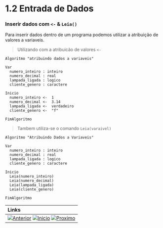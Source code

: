 # 1.2 Entrada de Dados

### Inserir dados com `<-` & `Leia()`

Para inserir dados dentro de um programa podemos utilizar a atribuição de valores a variaveis.

> Utilizando com a atribuicão de valores `<-`

~~~ alg
Algoritmo "atribuindo dados a variaveis"
  
Var
  numero_inteiro : inteiro
  numero_decimal : real
  lampada_ligada : logico
  cliente_genero : caractere

Inicio
  numero_inteiro <-  1 
  numero_decimal <-  3.14 
  lampada_ligada <-  verdadeiro 
  cliente_genero <-  "f" 

FimAlgoritmo
~~~

> Tambem utiliza-se o comando `Leia(varaivel)`

~~~ alg
Algoritmo "Atribuindo Dados a Variaveis"
  
Var
  numero_inteiro : inteiro
  numero_decimal : real
  lampada_ligada : logico
  cliente_genero : caractere

Inicio
  Leia(numero_inteiro)
  Leia(numero_decimal)
  Leia(lampada_ligada)
  Leia(cliente_genero)

FimAlgoritmo
~~~


|**Links** |   
|:--- |
|[![Anterior](https://img.shields.io/badge/Anterior-D70A53?style=for-the-badge)](1.1.md) [![Inicio](https://img.shields.io/badge/Inicio-000000?style=for-the-badge)](../README.md) [![Proximo](https://img.shields.io/badge/Proximo-0078D6?style=for-the-badge)](1.3.md)|